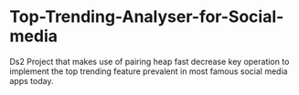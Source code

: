 # Top-Trending-Analyser-for-Social-media
Ds2 Project that makes use of pairing heap fast decrease key operation to implement the top trending feature prevalent in most famous social media apps today. 
